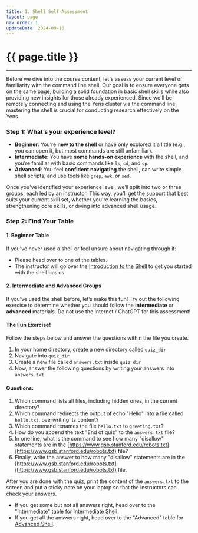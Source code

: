 ```yaml
---
title: 1. Shell Self-Assessment 
layout: page
nav_order: 1
updateDate: 2024-09-16
---
```


# {{ page.title }}
---

Before we dive into the course content, let's assess your current level of familiarity with the command line shell. Our goal is to ensure everyone gets on the same page, building a solid foundation in basic shell skills while also providing new insights for those already experienced. Since we'll be remotely connecting and using the Yens cluster via the command line, mastering the shell is crucial for conducting research effectively on the Yens. 


### Step 1: What’s your experience level?

- **Beginner**: You’re **new to the shell** or have only explored it a little (e.g., you can open it, but most commands are still unfamiliar).
- **Intermediate**: You have **some hands-on experience** with the shell, and you’re familiar with basic commands like `ls`, `cd`, and `cp`.
- **Advanced**: You feel **confident navigating** the shell, can write simple shell scripts, and use tools like `grep`, `awk`, or `sed`.

Once you've identified your experience level, we’ll split into two or three groups, each led by an instructor. This way, you’ll get the support that best suits your current skill set, whether you're learning the basics, strengthening core skills, or diving into advanced shell usage.

### Step 2: Find Your Table

#### 1. **Beginner Table**
If you’ve never used a shell or feel unsure about navigating through it:
- Please head over to one of the tables. 
- The instructor will go over the [Introduction to the Shell](beginner_shell/1_introduction.md) to get you started with the shell basics.

#### 2. **Intermediate and Advanced Groups**
If you’ve used the shell before, let’s make this fun! Try out the following exercise to determine whether you should follow the **intermediate** or **advanced** materials. Do not use the Internet / ChatGPT for this assessment!

#### The Fun Exercise!

Follow the steps below and answer the questions within the file you create.

1. In your home directory, create a new directory called `quiz_dir`
2. Navigate into `quiz_dir`
3. Create a new file called `answers.txt` inside `quiz_dir`
4. Now, answer the following questions by writing your answers into `answers.txt`


#### Questions:

1. Which command lists all files, including hidden ones, in the current directory?
2. Which command redirects the output of echo "Hello" into a file called `hello.txt`, overwriting its content?
3. Which command renames the file `hello.txt` to `greeting.txt`?
4. How do you append the text "End of quiz" to the `answers.txt` file?
5. In one line, what is the command to see how many "disallow" statements are in the [https://www.gsb.stanford.edu/robots.txt](https://www.gsb.stanford.edu/robots.txt) file?
6. Finally, write the answer to how many "disallow" statements are in the [https://www.gsb.stanford.edu/robots.txt](https://www.gsb.stanford.edu/robots.txt) file.


After you are done with the quiz, print the content of the `answers.txt` to the screen and put a sticky note on your laptop so that the instructors can check your answers. 

- If you get some but not all answers right, head over to the "Intermediate" table for [Intermediate Shell](intermediate_shell/intermediate_shell.md). 
- If you get all the answers right, head over to the "Advanced" table for [Advanced Shell](advanced_shell/advanced_shell.md). 
